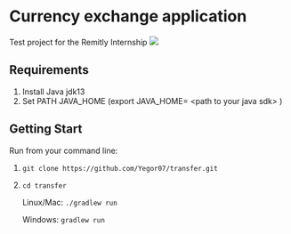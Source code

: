 # Currency exchange application


Test project for the Remitly Internship
![](docs/preview.gif)

## Requirements
1. Install Java jdk13
2. Set PATH JAVA_HOME (export JAVA_HOME= \<path to your java sdk\> ) 

## Getting Start
Run from your command line:
1. `git clone https://github.com/Yegor07/transfer.git `
2. `cd transfer`

    Linux/Mac: `./gradlew run`
    
    Windows: `gradlew run`



